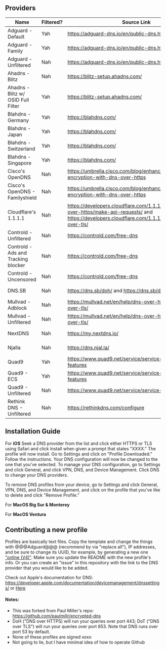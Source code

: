 ## Providers

| Name                                | Filtered? | Source Link                                                                                                                                                   | Anycast? | Install                                                                                                                                                                                                                                            |
| ----------------------------------- | --------- | ------------------------------------------------------------------------------------------------------------------------------------------------------------- | -------- | -------------------------------------------------------------------------------------------------------------------------------------------------------------------------------------------------------------------------------------------------- |
| Adguard - Default                   | Yah       | https://adguard-dns.io/en/public-dns.html                                                                                                                     | Yah      | [HTTPS](https://github.com/Undercook1799/layer7-dns-profiles/raw/master/profiles/adguard-default-https.mobileconfig), [TLS](https://github.com/Undercook1799/layer7-dns-profiles/raw/master/profiles/adguard-default-tls.mobileconfig)             |
| Adguard - Family                    | Yah       | https://adguard-dns.io/en/public-dns.html                                                                                                                     | Yah      | [HTTPS](https://github.com/Undercook1799/layer7-dns-profiles/raw/master/profiles/adguard-family-https.mobileconfig), [TLS](https://github.com/Undercook1799/layer7-dns-profiles/raw/master/profiles/adguard-family-tls.mobileconfig)               |
| Adguard - Unfiltered                | Nah       | https://adguard-dns.io/en/public-dns.html                                                                                                                     | Yah      | [HTTPS](https://github.com/Undercook1799/layer7-dns-profiles/raw/master/profiles/adguard-nonfiltering-https.mobileconfig), [TLS](https://github.com/Undercook1799/layer7-dns-profiles/raw/master/profiles/adguard-nonfiltering-tls.mobileconfig)   |
| Ahadns - Blitz                      | Nah       | https://blitz-setup.ahadns.com/                                                                                                                               | Yah      | [HTTPS](https://github.com/Undercook1799/layer7-dns-profiles/raw/master/profiles/ahadns-blitz-https.mobileconfig)                                                                                                                                  |
| Ahadns - Blitz w/ OSID Full Filter  | Yah       | https://blitz-setup.ahadns.com/                                                                                                                               | Yah      | [HTTPS](https://github.com/Undercook1799/layer7-dns-profiles/raw/master/profiles/ahadns-blitz-oisdfull-https.mobileconfig)                                                                                                                         |
| Blahdns - Germany                   | Yah       | https://blahdns.com/                                                                                                                                          | Nah      | [HTTPS](https://github.com/Undercook1799/layer7-dns-profiles/raw/master/profiles/blahdns-germany-https.mobileconfig), [TLS](https://github.com/Undercook1799/layer7-dns-profiles/raw/master/profiles/blahdns-germany-tls.mobileconfig)             |
| Blahdns - Japan                     | Yah       | https://blahdns.com/                                                                                                                                          | Nah      | [HTTPS](https://github.com/Undercook1799/layer7-dns-profiles/raw/master/profiles/blahdns-japan-https.mobileconfig), [TLS](https://github.com/Undercook1799/layer7-dns-profiles/raw/master/profiles/blahdns-japan-tls.mobileconfig)                 |
| Blahdns - Switzerland               | Yah       | https://blahdns.com/                                                                                                                                          | Nah      | [HTTPS](https://github.com/Undercook1799/layer7-dns-profiles/raw/master/profiles/blahdns-switzerland-https.mobileconfig), [TLS](https://github.com/Undercook1799/layer7-dns-profiles/raw/master/profiles/blahdns-switzerland-tls.mobileconfig)     |
| Blahdns - Singapore                 | Yah       | https://blahdns.com/                                                                                                                                          | Nah      | [HTTPS](https://github.com/Undercook1799/layer7-dns-profiles/raw/master/profiles/blahdns-singapore-https.mobileconfig), [TLS](https://github.com/Undercook1799/layer7-dns-profiles/raw/master/profiles/blahdns-singapore-tls.mobileconfig)         |
| Cisco's OpenDNS                     | Nah       | https://umbrella.cisco.com/blog/enhancing-support-dns-encryption-with-dns-over-https                                                                          | Yah      | [HTTPS](https://github.com/Undercook1799/layer7-dns-profiles/raw/master/profiles/opendns-https.mobileconfig), [TLS](https://github.com/Undercook1799/layer7-dns-profiles/raw/master/profiles/opendns-tls.mobileconfig)                             |
| Cisco's OpenDNS - Familyshield      | Nah       | https://umbrella.cisco.com/blog/enhancing-support-dns-encryption-with-dns-over-https                                                                          | Yah      | [HTTPS](https://github.com/Undercook1799/layer7-dns-profiles/raw/master/profiles/opendns-familyshield-https.mobileconfig), [TLS](https://github.com/Undercook1799/layer7-dns-profiles/raw/master/profiles/opendns-familyshield-tls.mobileconfig)   |
| Cloudflare's 1.1.1.1                | Nah       | https://developers.cloudflare.com/1.1.1.1/encryption/dns-over-https/make-api-requests/ and https://developers.cloudflare.com/1.1.1.1/encryption/dns-over-tls/ | Yah      | [HTTPS](https://github.com/Undercook1799/layer7-dns-profiles/raw/master/profiles/cloudfare-1.1.1.1-https.mobileconfig), [TLS](https://github.com/Undercook1799/layer7-dns-profiles/raw/master/profiles/cloudfare-1.1.1.1-tls.mobileconfig)         |
| Controld - Unfiltered               | Nah       | https://controld.com/free-dns                                                                                                                                 | Yah      | [HTTPS](https://github.com/Undercook1799/layer7-dns-profiles/raw/master/profiles/controld-unfiltered-https.mobileconfig), [TLS](https://github.com/Undercook1799/layer7-dns-profiles/raw/master/profiles/controld-unfiltered-tls.mobileconfig)     |
| Controld - Ads and Tracking blocker | Nah       | https://controld.com/free-dns                                                                                                                                 | Yah      | [HTTPS](https://github.com/Undercook1799/layer7-dns-profiles/raw/master/profiles/controld-ads+trackers-https.mobileconfig), [TLS](https://github.com/Undercook1799/layer7-dns-profiles/raw/master/profiles/controld-ads+trackers-tls.mobileconfig) |
| Controld - Uncensored               | Nah       | https://controld.com/free-dns                                                                                                                                 | Yah      | [HTTPS](https://github.com/Undercook1799/layer7-dns-profiles/raw/master/profiles/controld-uncensored-https.mobileconfig), [TLS](https://github.com/Undercook1799/layer7-dns-profiles/raw/master/profiles/controld-uncensored-tls.mobileconfig)     |
| DNS.SB                              | Nah       | https://dns.sb/doh/ and https://dns.sb/dot/                                                                                                                   | Yah      | [HTTPS](https://github.com/Undercook1799/layer7-dns-profiles/raw/master/profiles/dns.sb-https.mobileconfig), [TLS](https://github.com/Undercook1799/layer7-dns-profiles/raw/master/profiles/dns.sb-tls.mobileconfig)                               |
| Mullvad - Adblock                   | Nah       | https://mullvad.net/en/help/dns-over-https-and-dns-over-tls/                                                                                                  | Yah      | [HTTPS](https://github.com/Undercook1799/layer7-dns-profiles/raw/master/profiles/mullvad-adblock-https.mobileconfig), [TLS](https://github.com/Undercook1799/layer7-dns-profiles/raw/master/profiles/mullvad-adblock-tls.mobileconfig)             |
| Mullvad - Unfiltered                | Nah       | https://mullvad.net/en/help/dns-over-https-and-dns-over-tls/                                                                                                  | Yah      | [HTTPS](https://github.com/Undercook1799/layer7-dns-profiles/raw/master/profiles/mullvad-unfiltered-https.mobileconfig), [TLS](https://github.com/Undercook1799/layer7-dns-profiles/raw/master/profiles/mullvad-unfiltered-tls.mobileconfig)       |
| NextDNS                             | Nah       | https://my.nextdns.io/                                                                                                                                        | Yah      | [HTTPS](https://github.com/Undercook1799/layer7-dns-profiles/raw/master/profiles/nextdns-unfiltered-https.mobileconfig), [TLS](https://github.com/Undercook1799/layer7-dns-profiles/raw/master/profiles/nextdns-unfiltered-tls.mobileconfig)       |
| Njalla                              | Nah       | https://dns.njal.la/                                                                                                                                          | Nah      | [HTTPS](https://github.com/Undercook1799/layer7-dns-profiles/raw/master/profiles/njalla-https.mobileconfig), [TLS](https://github.com/Undercook1799/layer7-dns-profiles/raw/master/profiles/njalla-tls.mobileconfig)                               |
| Quad9                               | Yah       | https://www.quad9.net/service/service-addresses-and-features                                                                                                  | Yah      | [HTTPS](https://github.com/Undercook1799/layer7-dns-profiles/raw/master/profiles/quad9-https.mobileconfig), [TLS](https://github.com/Undercook1799/layer7-dns-profiles/raw/master/profiles/quad9-tls.mobileconfig)                                 |
| Quad9 - ECS                         | Yah       | https://www.quad9.net/service/service-addresses-and-features                                                                                                  | Yah      | [HTTPS](https://github.com/Undercook1799/layer7-dns-profiles/raw/master/profiles/quad9-ecs-https.mobileconfig), [TLS](https://github.com/Undercook1799/layer7-dns-profiles/raw/master/profiles/quad9-ecs-tls.mobileconfig)                         |
| Quad9 - Unfiltered                  | Nah       | https://www.quad9.net/service/service-addresses                                                                                                               | Yah      | [HTTPS](https://github.com/Undercook1799/layer7-dns-profiles/raw/master/profiles/quad9-unfiltered-https.mobileconfig), [TLS](https://github.com/Undercook1799/layer7-dns-profiles/raw/master/profiles/quad9-unfiltered-tls.mobileconfig)           |
| Rethink DNS - Unfiltered            | Nah       | https://rethinkdns.com/configure                                                                                                                              | Yah      | [HTTPS](https://github.com/Undercook1799/layer7-dns-profiles/raw/master/profiles/rethinkdns-https.mobileconfig), [TLS](https://github.com/Undercook1799/layer7-dns-profiles/raw/master/profiles/rethinkdns-tls.mobileconfig)                       |

## Installation Guide

For **iOS**
Seek a DNS provider from the list and click either HTTPS or TLS using Safari and click Install when given a prompt that states "XXXX." The profile will now install. Go to Settings and click on "Profile Downloaded." Follow the instructions. Your DNS configuration will now be changed to the one that you've selected. To manage your DNS configuration, go to Settings and click General, and click VPN, DNS, and Device Management. Click DNS to change your DNS providers.

To remove DNS profiles from your device, go to Settings and click General, VPN, DNS, and Device Management, and click on the profile that you've like to delete and click "Remove Profile."

For **MacOS Big Sur & Monterey**

For **MacOS Ventura**

## Contributing a new profile

Profiles are basically text files. Copy the template and change the things with @@@Adguard@@@ (recommend by via "replace all"), IP addresses, and be sure to change its UUID, for example, by generating a new one ["online (V4)"](https://www.uuidgenerator.net/). Make sure you update the README with the new profile's info. Or you can create an "issue" in this repository with the link to the DNS provider that you would like to be added.

Check out Apple's documentation for DNS: https://developer.apple.com/documentation/devicemanagement/dnssettings/ or [Here](https://developer.apple.com/documentation/devicemanagement/dnssettings/)

#### Notes:

- This was forked from Paul Miller's repo: https://github.com/paulmillr/encrypted-dns
- DoH ("DNS over HTTPS) will run your queries over port 443; DoT ("DNS over TLS") will run your queries over port 853. Note that DNS runs over port 53 by default.
- None of these profiles are signed xoxo
- Not going to lie, but I have minimal idea of how to operate Github
